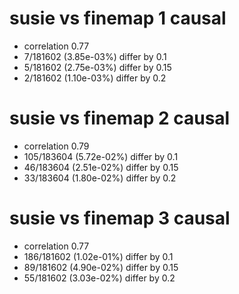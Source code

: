 # susie vs finemap  1 causal

- correlation 0.77
- 7/181602 (3.85e-03%) differ by 0.1
- 5/181602 (2.75e-03%) differ by 0.15
- 2/181602 (1.10e-03%) differ by 0.2


# susie vs finemap  2 causal

- correlation 0.79
- 105/183604 (5.72e-02%) differ by 0.1
- 46/183604 (2.51e-02%) differ by 0.15
- 33/183604 (1.80e-02%) differ by 0.2


# susie vs finemap  3 causal

- correlation 0.77
- 186/181602 (1.02e-01%) differ by 0.1
- 89/181602 (4.90e-02%) differ by 0.15
- 55/181602 (3.03e-02%) differ by 0.2


